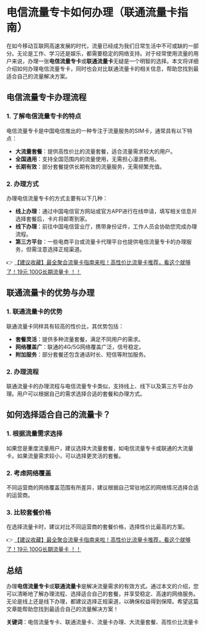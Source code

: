# 电信流量专卡如何办理（联通流量卡指南）

在如今移动互联网高速发展的时代，流量已经成为我们日常生活中不可或缺的一部分。无论是工作、学习还是娱乐，都需要稳定的网络支持。对于经常使用流量的用户来说，办理一张**电信流量专卡**或**联通流量卡**无疑是一个明智的选择。本文将详细介绍如何办理电信流量专卡，同时也会对比联通流量卡的相关信息，帮助您找到最适合自己的流量解决方案。

## 电信流量专卡办理流程

### 1. 了解电信流量专卡的特点
电信流量专卡是中国电信推出的一种专注于流量服务的SIM卡，通常具有以下特点：
- **大流量套餐**：提供高性价比的流量套餐，适合流量需求较大的用户。
- **全国通用**：支持全国范围内的流量使用，无需担心漫游费用。
- **长期有效**：部分套餐提供长期有效的流量服务，无需频繁充值。

### 2. 办理方式
办理电信流量专卡的方式主要有以下几种：
- **线上办理**：通过中国电信官方网站或官方APP进行在线申请，填写相关信息并选择套餐后，卡片将邮寄到家。
- **线下办理**：前往中国电信营业厅，携带身份证件，工作人员会协助您完成办理流程。
- **第三方平台**：一些电商平台或流量卡代理平台也提供电信流量专卡的办理服务，但需注意选择正规渠道。

👉 [【建议收藏】最全聚合流量卡指南来啦！高性价比流量卡推荐，看这个就够了！19元 100G长期流量卡 ！！](https://bit.ly/Liuliangka)

## 联通流量卡的优势与办理

### 1. 联通流量卡的优势
联通流量卡同样具有较高的性价比，其优势包括：
- **套餐灵活**：提供多种流量套餐，满足不同用户的需求。
- **网络覆盖广**：联通的4G/5G网络覆盖广泛，信号稳定。
- **附加服务**：部分套餐还包含通话时长、短信等附加服务。

### 2. 办理流程
联通流量卡的办理流程与电信流量专卡类似，支持线上、线下以及第三方平台办理。用户可以根据自己的需求选择合适的套餐和办理方式。

## 如何选择适合自己的流量卡？

### 1. 根据流量需求选择
如果您是重度流量用户，建议选择大流量套餐，如电信流量专卡或联通的大流量卡。如果流量需求较小，可以选择更灵活的套餐。

### 2. 考虑网络覆盖
不同运营商的网络覆盖范围有所差异，建议根据自己常驻地区的网络情况选择合适的运营商。

### 3. 比较套餐价格
在选择流量卡时，建议对比不同运营商的套餐价格，选择性价比最高的方案。

👉 [【建议收藏】最全聚合流量卡指南来啦！高性价比流量卡推荐，看这个就够了！19元 100G长期流量卡 ！！](https://bit.ly/Liuliangka)

## 总结

办理**电信流量专卡**或**联通流量卡**是解决流量需求的有效方式。通过本文的介绍，您可以清晰地了解办理流程、选择适合自己的套餐，并享受稳定、高速的网络服务。无论是线上还是线下办理，都建议选择正规渠道，以确保权益得到保障。希望这篇文章能帮助您找到最适合自己的流量解决方案！

**关键词**：电信流量专卡、联通流量卡、流量卡办理、大流量套餐、高性价比流量卡